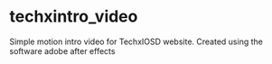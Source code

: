 # techxintro_video
Simple motion intro video for TechxIOSD website. Created using the software adobe after effects
